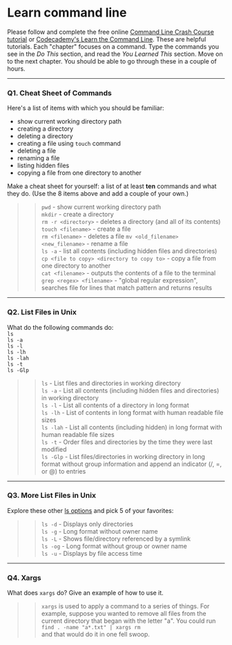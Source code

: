# Learn command line

Please follow and complete the free online [Command Line Crash Course
tutorial](https://web.archive.org/web/20160708171659/http://cli.learncodethehardway.org/book/) or [Codecademy's Learn the Command Line](https://www.codecademy.com/learn/learn-the-command-line). These are helpful tutorials. Each "chapter" focuses on a command. Type the commands you see in the _Do This_ section, and read the _You Learned This_ section. Move on to the next chapter. You should be able to go through these in a couple of hours.

---

### Q1.  Cheat Sheet of Commands  

Here's a list of items with which you should be familiar:  
* show current working directory path
* creating a directory
* deleting a directory
* creating a file using `touch` command
* deleting a file
* renaming a file
* listing hidden files
* copying a file from one directory to another

Make a cheat sheet for yourself: a list of at least **ten** commands and what they do.  (Use the 8 items above and add a couple of your own.)  

> > `pwd` - show current working directory path  
> `mkdir` - create a directory  
> `rm -r <directory>` - deletes a directory (and all of its contents)  
> `touch <filename>` - create a file  
> `rm <filename>` - deletes a file
> `mv <old_filename> <new_filename>` - rename a file  
> `ls -a` - list all contents (including hidden files and directories)  
> `cp <file to copy> <directory to copy to>` - copy a file from one directory to another  
> `cat <filename>` - outputs the contents of a file to the terminal  
> `grep <regex> <filename>` - "global regular expression", searches file for lines that match pattern and returns results


---

### Q2.  List Files in Unix   

What do the following commands do:  
`ls`  
`ls -a`  
`ls -l`  
`ls -lh`  
`ls -lah`  
`ls -t`  
`ls -Glp`  

> > `ls` - List files and directories in working directory  
> `ls -a` - List all contents (including hidden files and directories) in working directory   
> `ls -l` - List all contents of a directory in long format  
> `ls -lh` - List of contents in long format with human readable file sizes  
> `ls -lah` - List all contents (including hidden) in long format with human readable file sizes  
> `ls -t` - Order files and directories by the time they were last modified  
> `ls -Glp` - List files/directories in working directory in long format without group information and append an indicator (/, =, or @) to entries

---

### Q3.  More List Files in Unix  

Explore these other [ls options](http://www.techonthenet.com/unix/basic/ls.php) and pick 5 of your favorites:

> > `ls -d` - Displays only directories  
> `ls -g` - Long format without owner name  
> `ls -L` - Shows file/directory referenced by a symlink  
> `ls -og` - Long format without group or owner name  
> `ls -u` - Displays by file access time

---

### Q4.  Xargs   

What does `xargs` do? Give an example of how to use it.

> > `xargs` is used to apply a command to a series of things. For example, suppose you wanted to remove all files from the current directory that began with the letter "a". You could run  
> `find . -name "a*.txt" | xargs rm`  
> and that would do it in one fell swoop.

 

